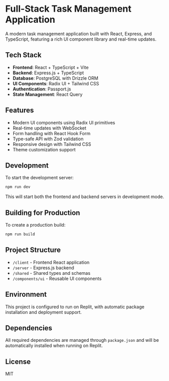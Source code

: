 
# Full-Stack Task Management Application

A modern task management application built with React, Express, and TypeScript, featuring a rich UI component library and real-time updates.

## Tech Stack

- **Frontend**: React + TypeScript + Vite
- **Backend**: Express.js + TypeScript
- **Database**: PostgreSQL with Drizzle ORM
- **UI Components**: Radix UI + Tailwind CSS
- **Authentication**: Passport.js
- **State Management**: React Query

## Features

- Modern UI components using Radix UI primitives
- Real-time updates with WebSocket
- Form handling with React Hook Form
- Type-safe API with Zod validation
- Responsive design with Tailwind CSS
- Theme customization support

## Development

To start the development server:

```bash
npm run dev
```

This will start both the frontend and backend servers in development mode.

## Building for Production

To create a production build:

```bash
npm run build
```

## Project Structure

- `/client` - Frontend React application
- `/server` - Express.js backend
- `/shared` - Shared types and schemas
- `/components/ui` - Reusable UI components

## Environment

This project is configured to run on Replit, with automatic package installation and deployment support.

## Dependencies

All required dependencies are managed through `package.json` and will be automatically installed when running on Replit.

## License

MIT
